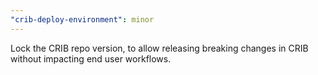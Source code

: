 ```yaml
---
"crib-deploy-environment": minor
---
```


Lock the CRIB repo version, to allow releasing breaking changes in CRIB without
impacting end user workflows.
